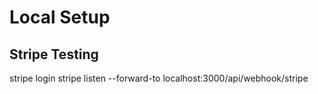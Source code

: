 
# Local Setup

## Stripe Testing
stripe login
stripe listen --forward-to localhost:3000/api/webhook/stripe